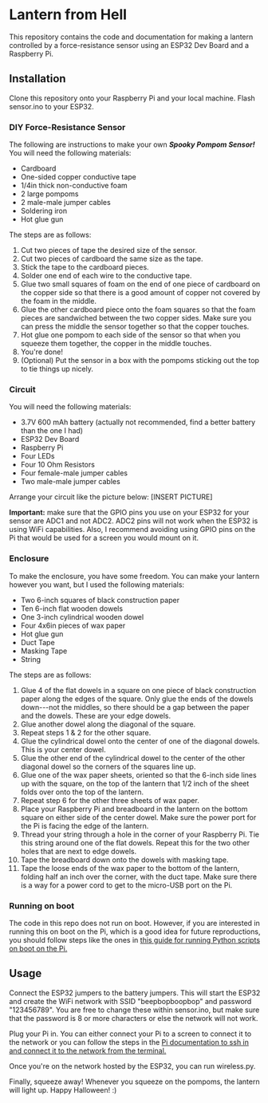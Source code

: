 
# Lantern from Hell
This repository contains the code and documentation for making a lantern controlled by a force-resistance sensor using an ESP32 Dev Board and a Raspberry Pi.

## Installation
Clone this repository onto your Raspberry Pi and your local machine. Flash sensor.ino to your ESP32.

### DIY Force-Resistance Sensor
The following are instructions to make your own ***Spooky Pompom Sensor!***
You will need the following materials:
* Cardboard
* One-sided copper conductive tape
* 1/4in thick non-conductive foam
* 2 large pompoms
* 2 male-male jumper cables
* Soldering iron
* Hot glue gun

The steps are as follows:
1. Cut two pieces of tape the desired size of the sensor.
2. Cut two pieces of cardboard the same size as the tape.
3. Stick the tape to the cardboard pieces.
4. Solder one end of each wire to the conductive tape.
5. Glue two small squares of foam on the end of one piece of cardboard on the copper side so that there is a good amount of copper not covered by the foam in the middle.
6. Glue the other cardboard piece onto the foam squares so that the foam pieces are sandwiched between the two copper sides. Make sure you can press the middle the sensor together so that the copper touches.
7. Hot glue one pompom to each side of the sensor so that when you squeeze them together, the copper in the middle touches.
8. You're done!
9. (Optional) Put the sensor in a box with the pompoms sticking out the top to tie things up nicely.

### Circuit
You will need the following materials:
* 3.7V 600 mAh battery (actually not recommended, find a better battery than the one I had)
* ESP32 Dev Board
* Raspberry Pi
* Four LEDs
* Four 10 Ohm Resistors
* Four female-male jumper cables
* Two male-male jumper cables

Arrange your circuit like the picture below:
[INSERT PICTURE]

**Important:** make sure that the GPIO pins you use on your ESP32 for your sensor are ADC1 and not ADC2. ADC2 pins will not work when the ESP32 is using WiFi capabilities. Also, I recommend avoiding using GPIO pins on the Pi that would be used for a screen you would mount on it.

### Enclosure
To make the enclosure, you have some freedom. You can make your lantern however you want, but I used the following materials:
* Two 6-inch squares of black construction paper
* Ten 6-inch flat wooden dowels
* One 3-inch cylindrical wooden dowel
* Four 4x6in pieces of wax paper
* Hot glue gun
* Duct Tape
* Masking Tape
* String

The steps are as follows:
1. Glue 4 of the flat dowels in a square on one piece of black construction paper along the edges of the square. Only glue the ends of the dowels down---not the middles, so there should be a gap between the paper and the dowels. These are your edge dowels.
2. Glue another dowel along the diagonal of the square. 
3. Repeat steps 1 & 2 for the other square.
4. Glue the cylindrical dowel onto the center of one of the diagonal dowels. This is your center dowel. 
5. Glue the other end of the cylindrical dowel to the center of the other diagonal dowel so the corners of the squares line up.
6. Glue one of the wax paper sheets, oriented so that the 6-inch side lines up with the square, on the top of the lantern that 1/2 inch of the sheet folds over onto the top of the lantern.
7. Repeat step 6 for the other three sheets of wax paper.
8. Place your Raspberry Pi and breadboard in the lantern on the bottom square on either side of the center dowel. Make sure the power port for the Pi is facing the edge of the lantern.
9. Thread your string through a hole in the corner of your Raspberry Pi. Tie this string around one of the flat dowels.  Repeat this for the two other holes that are next to edge dowels.
10. Tape the breadboard down onto the dowels with masking tape.
11. Tape the loose ends of the wax paper to the bottom of the lantern, folding half an inch over the corner, with the duct tape. Make sure there is a way for a power cord to get to the micro-USB port on the Pi.
 
 ### Running on boot
 The code in this repo does not run on boot. However, if you are interested in running this on boot on the Pi, which is a good idea for future reproductions, you should follow steps like the ones in [this guide for running Python scripts on boot on the Pi.](https://www.instructables.com/id/Raspberry-Pi-Launch-Python-script-on-startup/ "Run Python on Boot")

## Usage
Connect the ESP32 jumpers to the battery jumpers. This will start the ESP32 and create the WiFi network with SSID "beepbopboopbop" and password "123456789". You are free to change these within sensor.ino, but make sure that the password is 8 or more characters or else the network will not work.

Plug your Pi in. You can either connect your Pi to a screen to connect it to the network or you can follow the steps in the [Pi documentation to ssh in and connect it to the network from the terminal.](https://www.raspberrypi.org/documentation/configuration/wireless/wireless-cli.md "Connect to WiFi via the terminal")

Once you're on the network hosted by the ESP32, you can run wireless.py.

Finally, squeeze away! Whenever you squeeze on the pompoms, the lantern will light up. Happy Halloween! :)
